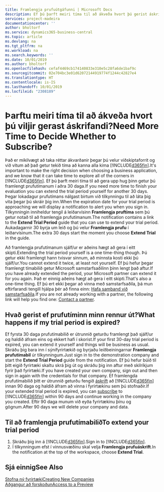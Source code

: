 ```yaml
---
title: Framlengja prufuútgáfunni | Microsoft Docs
description: Ef þú þarft meiri tíma til að ákveða hvort þú gerist áskrifandi geturðu framlengt prufuútgáfunni.
services: project-madeira
documentationcenter: ''
author: bholtorf
ms.service: dynamics365-business-central
ms.topic: article
ms.devlang: na
ms.tgt_pltfrm: na
ms.workload: na
ms.search.keywords: ''
ms.date: 10/01/2019
ms.author: bholtorf
ms.openlocfilehash: cefaf4469cb174140833e310e5c28fa6de1baf9c
ms.sourcegitcommit: 02e704bc3e01d62072144919774f1244c42827e4
ms.translationtype: HT
ms.contentlocale: is-IS
ms.lasthandoff: 10/01/2019
ms.locfileid: "2308189"
---
```

# <a name="need-more-time-to-decide-whether-to-subscribe"></a><span data-ttu-id="3a430-103">Þarftu meiri tíma til að ákveða hvort þú viljir gerast áskrifandi?</span><span class="sxs-lookup"><span data-stu-id="3a430-103">Need More Time to Decide Whether to Subscribe?</span></span>
<span data-ttu-id="3a430-104">Það er mikilvægt að taka réttar ákvarðanir þegar þú velur viðskiptaforrit og við vitum að það getur tekið tíma að kanna alla kima [!INCLUDE[d365fin](includes/d365fin_md.md)].</span><span class="sxs-lookup"><span data-stu-id="3a430-104">It's important to make the right decision when choosing a business application, and we know that it can take time to explore all of the corners in [!INCLUDE[d365fin](includes/d365fin_md.md)].</span></span> <span data-ttu-id="3a430-105">Ef þú þarft meiri tíma til að gera upp hug þinn getur þú framlengt prufutímanum í aðra 30 daga.</span><span class="sxs-lookup"><span data-stu-id="3a430-105">If you need more time to finish your evaluation you can extend the trial period yourself for another 30 days.</span></span> <span data-ttu-id="3a430-106">Þegar lokadagur prufutímans nálgast birtum við tilkynningu til að láta þig vita þegar þú skráir þig inn.</span><span class="sxs-lookup"><span data-stu-id="3a430-106">When the expiration date for your trial period is approaching we will display a notification to alert you when you sign in.</span></span> <span data-ttu-id="3a430-107">Tilkynningin inniheldur tengil á leiðarvísinn **Framlengja pruftíma** sem þú getur notað til að framlengja prufutímanum.</span><span class="sxs-lookup"><span data-stu-id="3a430-107">The notification contains a link to the **Extend Trial Period** guide that you can use to extend your trial period.</span></span> <span data-ttu-id="3a430-108">Aukadagarnir 30 byrja um leið og þú velur **Framlengja prufu** í leiðarvísinum.</span><span class="sxs-lookup"><span data-stu-id="3a430-108">The extra 30 days start the moment you choose **Extend Trial** in the guide.</span></span>

<span data-ttu-id="3a430-109">Að framlengja prufutímanum sjálf/ur er aðeins hægt að gera í eitt skipti.</span><span class="sxs-lookup"><span data-stu-id="3a430-109">Extending the trial period yourself is a one time-thing though.</span></span> <span data-ttu-id="3a430-110">Þú getur ekki framlengt hann tvisvar sinnum, að minnsta kosti ekki þú sjálf/ur.</span><span class="sxs-lookup"><span data-stu-id="3a430-110">You cannot extend it twice, at least not yourself.</span></span> <span data-ttu-id="3a430-111">Ef þú hefur þegar framlengt tímabilið getur Microsoft samstarfsaðilinn þinn lengt það aftur.</span><span class="sxs-lookup"><span data-stu-id="3a430-111">If you have already extended the period, your Microsoft partner can extend it for you again.</span></span> <span data-ttu-id="3a430-112">Það er einnig aðeins hægt að gera í eitt skipti.</span><span class="sxs-lookup"><span data-stu-id="3a430-112">That's also a one-time thing.</span></span> <span data-ttu-id="3a430-113">Ef þú ert ekki þegar að vinna með samstarfsaðila, þá mun eftirfarandi tengill hjálpa þér að finna einn: [Hafa samband við samstarfsaðila](https://go.microsoft.com/fwlink/?linkid=2038439).</span><span class="sxs-lookup"><span data-stu-id="3a430-113">If you are not already working with a partner, the following link will help you find one: [Contact a partner](https://go.microsoft.com/fwlink/?linkid=2038439).</span></span>

## <a name="what-happens-if-my-trial-period-is-expired"></a><span data-ttu-id="3a430-114">Hvað gerist ef prufutíminn minn rennur út?</span><span class="sxs-lookup"><span data-stu-id="3a430-114">What happens if my trial period is expired?</span></span>
<span data-ttu-id="3a430-115">Ef fyrsta 30 daga prufutímabilið er útrunnið geturðu framlengt það sjálf/ur og haldið áfram eins og ekkert hafi í skorist.</span><span class="sxs-lookup"><span data-stu-id="3a430-115">If your first 30-day trial period is expired, you can extend it yourself and things will be business as usual.</span></span> <span data-ttu-id="3a430-116">Skráðu þig bara inn í sýnifyrirtækið og byrjaðu leiðbeiningarnar **Framlengja prufutímabil** úr tilkynningum.</span><span class="sxs-lookup"><span data-stu-id="3a430-116">Just sign in to the demonstration company and start the **Extend Trial Period** guide from the notification.</span></span> <span data-ttu-id="3a430-117">Ef þú hefur búið til þitt eigið fyrirtæki skaltu skrá þig út og skráðu þig inn aftur með skilríkjum fyrir það fyrirtæki.</span><span class="sxs-lookup"><span data-stu-id="3a430-117">If you have created your own company, sign out and then sign in again with the credentials for that company.</span></span> <span data-ttu-id="3a430-118">Ef framlengda prufutímabilið þitt er útrunnið geturðu fengið [áskrift](https://go.microsoft.com/fwlink/?linkid=828659) að [!INCLUDE[d365fin](includes/d365fin_md.md)] innan 90 daga og haldið áfram að vinna í fyrirtækinu sem þú stofnaðir.</span><span class="sxs-lookup"><span data-stu-id="3a430-118">If your extended trial period is expired, you can [subscribe](https://go.microsoft.com/fwlink/?linkid=828659) to [!INCLUDE[d365fin](includes/d365fin_md.md)] within 90 days and continue working in the company you created.</span></span> <span data-ttu-id="3a430-119">Eftir 90 daga munum við eyða fyrirtækinu þínu og gögnum.</span><span class="sxs-lookup"><span data-stu-id="3a430-119">After 90 days we will delete your company and data.</span></span> 

## <a name="to-extend-your-trial-period"></a><span data-ttu-id="3a430-120">Til að framlengja prufutímabilið</span><span class="sxs-lookup"><span data-stu-id="3a430-120">To extend your trial period</span></span>
1. <span data-ttu-id="3a430-121">Skráðu þig inn á [!INCLUDE[d365fin](includes/d365fin_md.md)].</span><span class="sxs-lookup"><span data-stu-id="3a430-121">Sign in to [!INCLUDE[d365fin](includes/d365fin_md.md)].</span></span>
2. <span data-ttu-id="3a430-122">Í tilkynningum efst í vinnusvæðinu skal velja **Framlengja prufuáskrift**.</span><span class="sxs-lookup"><span data-stu-id="3a430-122">In the notification at the top of the workspace, choose **Extend Trial**.</span></span>

## <a name="see-also"></a><span data-ttu-id="3a430-123">Sjá einnig</span><span class="sxs-lookup"><span data-stu-id="3a430-123">See Also</span></span>
[<span data-ttu-id="3a430-124">Stofna ný fyrirtæki</span><span class="sxs-lookup"><span data-stu-id="3a430-124">Creating New Companies</span></span>](about-new-company.md)  
[<span data-ttu-id="3a430-125">Aðgangur að forskoðun</span><span class="sxs-lookup"><span data-stu-id="3a430-125">Access to a Preview</span></span>](across-preview.md)  